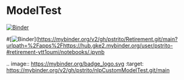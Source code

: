 # ModelTest
[![Binder](https://mybinder.org/badge_logo.svg)](https://mybinder.org/v2/gh/pstrito/Retirement.git/main?urlpath=%2Fapps%2F.ipynb)

#[![Binder](https://mybinder.org/badge_logo.svg)](https://mybinder.org/v2/gh/pstrito/Retirement.git/main?urlpath=%2Fapps%2Fhttps://hub.gke2.mybinder.org/user/pstrito-#retirement-ytt1oumi/notebooks/.ipynb

.. image:: https://mybinder.org/badge_logo.svg
 :target: https://mybinder.org/v2/gh/pstrito/nlpCustomModelTest.git/main

